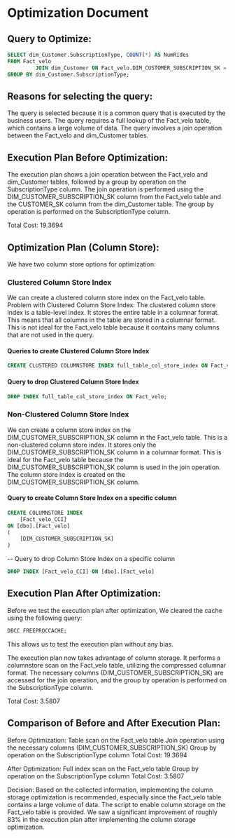 # Optimization Document

## Query to Optimize:
```sql
SELECT dim_Customer.SubscriptionType, COUNT(*) AS NumRides
FROM Fact_velo
         JOIN dim_Customer ON Fact_velo.DIM_CUSTOMER_SUBSCRIPTION_SK = dim_Customer.CUSTOMER_SK
GROUP BY dim_Customer.SubscriptionType;
```

## Reasons for selecting the query:
The query is selected because it is a common query that is executed by the business users.
The query requires a full lookup of the Fact_velo table, which contains a large volume of data.
The query involves a join operation between the Fact_velo and dim_Customer tables.

## Execution Plan Before Optimization:
The execution plan shows a join operation between the Fact_velo and dim_Customer tables,
followed by a group by operation on the SubscriptionType column.
The join operation is performed using the DIM_CUSTOMER_SUBSCRIPTION_SK column
 from the Fact_velo table and the CUSTOMER_SK column from the dim_Customer table.
The group by operation is performed on the SubscriptionType column.

Total Cost: 19.3694



##  Optimization Plan (Column Store):
We have two column store options for optimization:
### Clustered Column Store Index

We can create a clustered column store index on the Fact_velo table.
Problem with Clustered Column Store Index:
The clustered column store index is a table-level index.
It stores the entire table in a columnar format.
This means that all columns in the table are stored in a columnar format.
This is not ideal for the Fact_velo table because it contains many columns that are not used in the query.

####  Queries to create Clustered Column Store Index
```sql
CREATE CLUSTERED COLUMNSTORE INDEX full_table_col_store_index ON Fact_velo;
```
####  Query to drop Clustered Column Store Index
```sql
DROP INDEX full_table_col_store_index ON Fact_velo;
```

### Non-Clustered Column Store Index

We can create a column store index on the DIM_CUSTOMER_SUBSCRIPTION_SK column in the Fact_velo table.
This is a non-clustered column store index.
It stores only the DIM_CUSTOMER_SUBSCRIPTION_SK column in a columnar format.
This is ideal for the Fact_velo table because the DIM_CUSTOMER_SUBSCRIPTION_SK column is used in the join operation.
The column store index is created on the DIM_CUSTOMER_SUBSCRIPTION_SK column.

#### Query to create Column Store Index on a specific column

```sql
CREATE COLUMNSTORE INDEX
    [Fact_velo_CCI]
ON [dbo].[Fact_velo]
(
    [DIM_CUSTOMER_SUBSCRIPTION_SK]
)
```
-- Query to drop Column Store Index on a specific column
```sql
DROP INDEX [Fact_velo_CCI] ON [dbo].[Fact_velo]
```

## Execution Plan After Optimization:
Before we test the execution plan after optimization, We cleared the cache using the following query:
```sql
DBCC FREEPROCCACHE;
```
This allows us to test the execution plan without any bias.

The execution plan now takes advantage of column storage.
It performs a columnstore scan on the Fact_velo table, utilizing the compressed columnar format.
The necessary columns (DIM_CUSTOMER_SUBSCRIPTION_SK) are accessed for the join operation, and the group by operation is performed on the SubscriptionType column.

Total Cost: 3.5807



## Comparison of Before and After Execution Plan:
Before Optimization:
Table scan on the Fact_velo table
Join operation using the necessary columns (DIM_CUSTOMER_SUBSCRIPTION_SK)
Group by operation on the SubscriptionType column
Total Cost: 19.3694


After Optimization:
Full index scan on the Fact_velo table
Group by operation on the SubscriptionType column
Total Cost: 3.5807


Decision:
Based on the collected information, implementing the column storage optimization is recommended,
especially since the Fact_velo table contains a large volume of data.
The script to enable column storage on the Fact_velo table is provided.
We saw a significant improvement of roughly 83% in the execution plan after implementing the column storage optimization.
